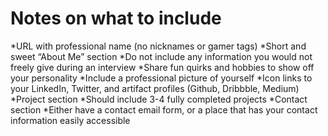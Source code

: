 # Notes on what to include

*URL with professional name (no nicknames or gamer tags)
*Short and sweet “About Me” section
*Do not include any information you would not freely give during an interview
*Share fun quirks and hobbies to show off your personality
*Include a professional picture of yourself
*Icon links to your LinkedIn, Twitter, and artifact profiles (Github, Dribbble, Medium)
*Project section
*Should include 3-4 fully completed projects
*Contact section
*Either have a contact email form, or a place that has your contact information easily accessible
